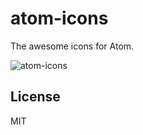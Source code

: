 # atom-icons

The awesome icons for Atom.

![atom-icons](http://tvrcgo.qiniudn.com/github/atom-icons/preview.png)

## License
MIT
